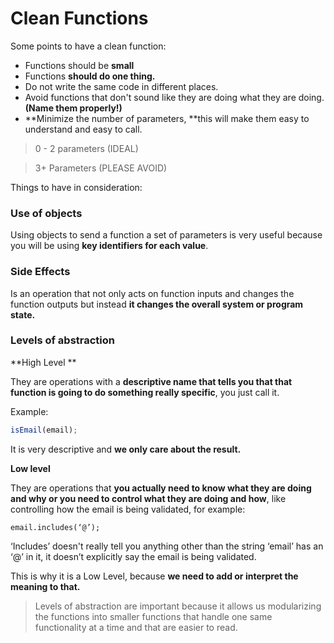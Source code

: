 # Clean Functions

Some points to have a clean function: 

- Functions should be **small** 
- Functions **should do one thing.**
- Do not write the same code in different places.
- Avoid functions that don't sound like they are doing what they are doing. **(Name them properly!)**
- **Minimize the number of parameters, **this will make them easy to understand and easy to call.

> 0 - 2 parameters (IDEAL)

> 3+ Parameters (PLEASE AVOID)



Things to have in consideration: 

### Use of objects

Using objects to send a function a set of parameters is very useful because you will be using **key identifiers for each value**. 

### Side Effects 

Is an operation that not only acts on function inputs and changes the function outputs but instead **it changes the overall system or program state.**

### Levels of abstraction

**High Level **

They are operations with a **descriptive name that tells you that that function is going to do something really specific**, you just call it.

Example: 

```typescript 
isEmail(email);
```

It is very descriptive and **we only care about the result.**

**Low level**

They are operations that **you actually need to know what they are doing and why or you need to control what they are doing and how**, like controlling how the email is being validated, for example:

``` 
email.includes(‘@’);
```

‘Includes’ doesn't really tell you anything other than the string ‘email’ has an ‘@’ in it, it doesn’t explicitly say the email is being validated.

This is why it is a Low Level, because **we need to add or interpret the meaning to that.**

> Levels of abstraction are important because it allows us modularizing the functions into smaller functions that handle one same functionality at a time and that are easier to read. 
